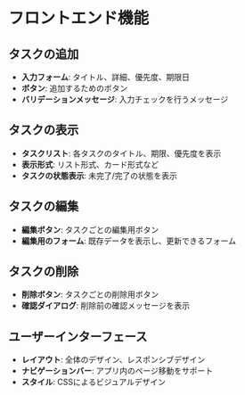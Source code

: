 # フロントエンド機能

## タスクの追加
- **入力フォーム**: タイトル、詳細、優先度、期限日
- **ボタン**: 追加するためのボタン
- **バリデーションメッセージ**: 入力チェックを行うメッセージ

## タスクの表示
- **タスクリスト**: 各タスクのタイトル、期限、優先度を表示
- **表示形式**: リスト形式、カード形式など
- **タスクの状態表示**: 未完了/完了の状態を表示

## タスクの編集
- **編集ボタン**: タスクごとの編集用ボタン
- **編集用のフォーム**: 既存データを表示し、更新できるフォーム

## タスクの削除
- **削除ボタン**: タスクごとの削除用ボタン
- **確認ダイアログ**: 削除前の確認メッセージを表示

## ユーザーインターフェース
- **レイアウト**: 全体のデザイン、レスポンシブデザイン
- **ナビゲーションバー**: アプリ内のページ移動をサポート
- **スタイル**: CSSによるビジュアルデザイン
